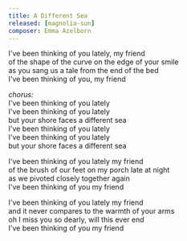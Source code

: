 ```yaml
---
title: A Different Sea
released: [magnolia-sun]
composer: Emma Azelborn
---
```


I've been thinking of you lately, my friend  
of the shape of the curve on the edge of your smile  
as you sang us a tale from the end of the bed  
I've been thinking of you, my friend  

_chorus:_  
I've been thinking of you lately  
I've been thinking of you lately  
but your shore faces a different sea  
I've been thinking of you lately  
I've been thinking of you lately  
but your shore faces a different sea  

I've been thinking of you lately my friend  
of the brush of our feet on my porch late at night  
as we pivoted closely together again  
I've been thinking of you my friend  

I've been thinking of you lately my friend  
and it never compares to the warmth of your arms  
oh I miss you so dearly, will this ever end  
I've been thinking of you my friend  